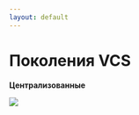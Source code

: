 ```yaml
---
layout: default
---
```


# Поколения VCS
**Централизованные**

<img src="/images/centralized-vcs.png">

<style>
img {
    max-height: 70%;
    margin: auto;
}
</style>
